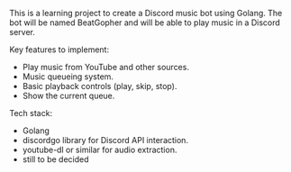 This is a learning project to create a Discord music bot using Golang. 
The bot will be named BeatGopher and will be able to play music in a Discord server.

Key features to implement:

- Play music from YouTube and other sources.
- Music queueing system.
- Basic playback controls (play, skip, stop).
- Show the current queue.

Tech stack:

- Golang
- discordgo library for Discord API interaction.
- youtube-dl or similar for audio extraction.
- still to be decided
